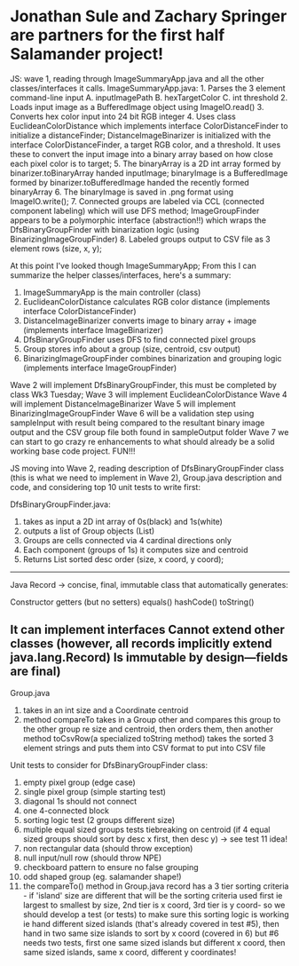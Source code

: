 # Jonathan Sule and Zachary Springer are partners for the first half Salamander project!
JS: wave 1, reading through ImageSummaryApp.java and all the other classes/interfaces it calls.
ImageSummaryApp.java:
    1. Parses the 3 element command-line input
        A. inputImagePath
        B. hexTargetColor
        C. int threshold
    2. Loads input image as a BufferedImage object using ImageIO.read()
    3. Converts hex color input into 24 bit RGB integer
    4. Uses class EuclideanColorDistance which implements interface ColorDistanceFinder to initialize a distanceFinder; DistanceImageBinarizer is initialized with the interface ColorDistanceFinder, a target RGB color, and a threshold. It uses these to convert the input image into a binary array based on how close each pixel color is to target;
    5. The binaryArray is a 2D int array formed by binarizer.toBinaryArray handed inputImage; binaryImage is a BufferedImage formed by binarizer.toBufferedImage handed the recently formed binaryArray
    6. The binaryImage is saved in .png format using ImageIO.write(); 
    7. Connected groups are labeled via CCL (connected component labeling) which will use DFS method; ImageGroupFinder appears to be a polymorphic interface (abstraction!!) which wraps the DfsBinaryGroupFinder with binarization logic (using BinarizingImageGroupFinder)
    8. Labeled groups output to CSV file as 3 element rows (size, x, y);

At this point I've looked though ImageSummaryApp; From this I can summarize the helper classes/interfaces, here's a summary:
1. ImageSummaryApp is the main controller (class)
2. EuclideanColorDistance calculates RGB color distance (implements interface ColorDistanceFinder)
3. DistanceImageBinarizer converts image to binary array + image (implements interface ImageBinarizer)
4. DfsBinaryGroupFinder uses DFS to find connected pixel groups
5. Group stores info about a group (size, centroid, csv output)
6. BinarizingImageGroupFinder combines binarization and grouping logic (implements interface ImageGroupFinder)

Wave 2 will implement DfsBinaryGroupFinder, this must be completed by class Wk3 Tuesday;
Wave 3 will implement EuclideanColorDistance
Wave 4 will implement DistanceImageBinarizer
Wave 5 will implement BinarizingImageGroupFinder
Wave 6 will be a validation step using sampleInput with result being compared to the resultant binary image output and the CSV group file both found in sampleOutput folder
Wave 7 we can start to go crazy re enhancements to what should already be a solid working base code project. FUN!!!

JS moving into Wave 2, reading description of DfsBinaryGroupFinder class (this is what we need to implement in Wave 2), Group.java description and code, and considering top 10 unit tests to write first:

DfsBinaryGroupFinder.java:
1. takes as input a 2D int array of 0s(black) and 1s(white)
2. outputs a list of Group objects (List<Group>)
3. Groups are cells connected via 4 cardinal directions only
4. Each component (groups of 1s) it computes size and centroid
5. Returns List<Group> sorted desc order (size, x coord, y coord);
----------------------
Java Record -> concise, final, immutable class that automatically generates:

Constructor
getters (but no setters)
equals()
hashCode()
toString()

It can implement interfaces
Cannot extend other classes (however, all records implicitly extend java.lang.Record)
Is immutable by design—fields are final)
----------------------
Group.java
1. takes in an int size and a Coordinate centroid
2. method compareTo takes in a Group other and compares this group to the other group re size and centroid, then orders them, then another method toCsvRow(a specialized toString method) takes the sorted 3 element strings and puts them into CSV format to put into CSV file

Unit tests to consider for DfsBinaryGroupFinder class:
1. empty pixel group (edge case)
2. single pixel group (simple starting test)
3. diagonal 1s should not connect
4. one 4-connected block
5. sorting logic test (2 groups different size)
6. multiple equal sized groups tests tiebreaking on centroid (if 4 equal sized groups should sort by desc x first, then desc y) -> see test 11 idea!
7. non rectangular data (should throw exception)
8. null input/null row (should throw NPE)
9. checkboard pattern to ensure no false grouping
10. odd shaped group (eg. salamander shape!)
11. the compareTo() method in Group.java record has a 3 tier sorting criteria - if 'island' size are different that will be the sorting criteria used first ie largest to smallest by size, 2nd tier is x coord, 3rd tier is y coord- so we should develop a test (or tests) to make sure this sorting logic is working ie hand different sized islands (that's already covered in test #5), then hand in two same size islands to sort by x coord (covered in 6) but #6 needs two tests, first one same sized islands but different x coord, then same sized islands, same x coord, different y coordinates!

